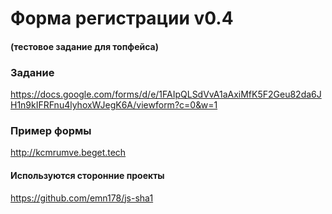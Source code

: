 # Форма регистрации v0.4

#### (тестовое задание для топфейса) 

### Задание
https://docs.google.com/forms/d/e/1FAIpQLSdVvA1aAxiMfK5F2Geu82da6JH1n9kIFRFnu4lyhoxWJegK6A/viewform?c=0&w=1

### Пример формы
http://kcmrumve.beget.tech

#### Используются сторонние проекты
https://github.com/emn178/js-sha1 

